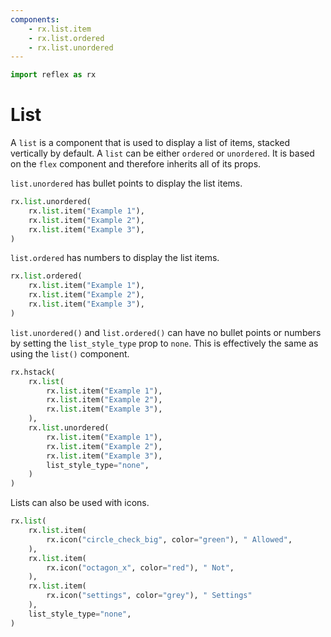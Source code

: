 ```yaml
---
components:
    - rx.list.item
    - rx.list.ordered
    - rx.list.unordered
---
```


```python exec
import reflex as rx
```

# List

A `list` is a component that is used to display a list of items, stacked vertically by default. A `list` can be either `ordered` or `unordered`. It is based on the `flex` component and therefore inherits all of its props.

`list.unordered` has bullet points to display the list items.

```python demo
rx.list.unordered(
    rx.list.item("Example 1"),
    rx.list.item("Example 2"),
    rx.list.item("Example 3"),
)
```

 `list.ordered` has numbers to display the list items.

```python demo
rx.list.ordered(
    rx.list.item("Example 1"),
    rx.list.item("Example 2"),
    rx.list.item("Example 3"),
)
```

`list.unordered()` and `list.ordered()` can have no bullet points or numbers by setting the `list_style_type` prop to `none`.
This is effectively the same as using the `list()` component.

```python demo
rx.hstack(
    rx.list(
        rx.list.item("Example 1"),
        rx.list.item("Example 2"),
        rx.list.item("Example 3"),
    ),
    rx.list.unordered(
        rx.list.item("Example 1"),
        rx.list.item("Example 2"),
        rx.list.item("Example 3"),
        list_style_type="none",
    )
)
```

Lists can also be used with icons.

```python demo
rx.list(
    rx.list.item(
        rx.icon("circle_check_big", color="green"), " Allowed",
    ),
    rx.list.item(
        rx.icon("octagon_x", color="red"), " Not",
    ),
    rx.list.item(
        rx.icon("settings", color="grey"), " Settings"
    ),
    list_style_type="none",
)
```
